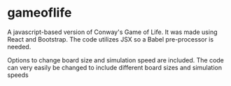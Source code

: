 # gameoflife

A javascript-based version of Conway's Game of Life. It was made using React and Bootstrap. The code utilizes JSX so a Babel pre-processor is needed.

Options to change board size and simulation speed are included. The code can very easily be changed to include different board sizes and simulation speeds
